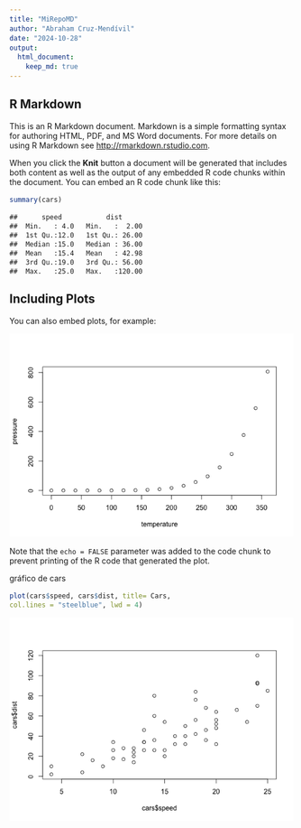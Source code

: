 ```yaml
---
title: "MiRepoMD"
author: "Abraham Cruz-Mendívil"
date: "2024-10-28"
output: 
  html_document:
    keep_md: true 
---
```




## R Markdown

This is an R Markdown document. Markdown is a simple formatting syntax for authoring HTML, PDF, and MS Word documents. For more details on using R Markdown see <http://rmarkdown.rstudio.com>.

When you click the **Knit** button a document will be generated that includes both content as well as the output of any embedded R code chunks within the document. You can embed an R code chunk like this:


``` r
summary(cars)
```

```
##      speed           dist       
##  Min.   : 4.0   Min.   :  2.00  
##  1st Qu.:12.0   1st Qu.: 26.00  
##  Median :15.0   Median : 36.00  
##  Mean   :15.4   Mean   : 42.98  
##  3rd Qu.:19.0   3rd Qu.: 56.00  
##  Max.   :25.0   Max.   :120.00
```

## Including Plots

You can also embed plots, for example:

![](MiRepo_files/figure-html/pressure-1.png)<!-- -->

Note that the `echo = FALSE` parameter was added to the code chunk to prevent printing of the R code that generated the plot.

gráfico de cars

``` r
plot(cars$speed, cars$dist, title= Cars,
col.lines = "steelblue", lwd = 4)
```

![](MiRepo_files/figure-html/unnamed-chunk-1-1.png)<!-- -->

